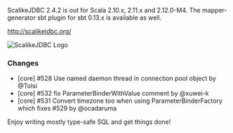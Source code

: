 ScalikeJDBC 2.4.2 is out for Scala 2.10.x, 2.11.x and 2.12.0-M4. The mapper-generator sbt plugin for sbt 0.13.x is available as well.

http://scalikejdbc.org/

![ScalikeJDBC Logo](http://scalikejdbc.org/images/logo.png)

### Changes

 - [core] #528 Use named daemon thread in connection pool object by @Tolsi
 - [core] #532 fix ParameterBinderWithValue comment by @xuwei-k
 - [core] #531 Convert timezone too when using ParameterBinderFactory which fixes #529 by @ocadaruma

Enjoy writing mostly type-safe SQL and get things done!
